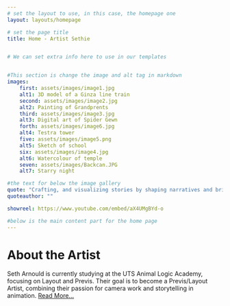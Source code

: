 ```yaml
---
# set the layout to use, in this case, the homepage one
layout: layouts/homepage

# set the page title
title: Home - Artist Sethie


# We can set extra info here to use in our templates 


#This section is change the image and alt tag in markdown
images:
    first: assets/images/image1.jpg
    alt1: 3D model of a Ginza line train
    second: assets/images/image2.jpg
    alt2: Painting of Grandprents 
    third: assets/images/image3.jpg
    alt3: Digital art of Spider Gewn
    forth: assets/images/image6.jpg
    alt4: Testra tower
    five: assets/images/image5.png
    alt5: Sketch of school
    six: assets/images/image4.jpg
    alt6: Watercolour of temple
    seven: assets/images/Backcan.JPG
    alt7: Starry night

#the text for below the image gallery 
quote: "Crafting, and visualizing stories by shaping narratives and bringing ideas through cameras and visualize the story through previs"
quoteauthor: ""

showreel: https://www.youtube.com/embed/aX4UMgBYd-o

#below is the main content part for the home page
---
```


# About the Artist
Seth Arnould is currently studying at the UTS Animal Logic Academy, focusing on Layout and Previs. Their goal is to become a Previs/Layout Artist, combining their passion for camera work and storytelling in animation. [Read More...](/aboutme)
